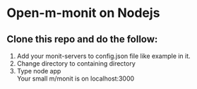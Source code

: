 Open-m-monit on Nodejs
======================
Clone this repo and do the follow:
----------------------------------
1. Add your monit-servers to config.json file like example in it.<br>
2. Change directory to containing directory<br>
3. Type node app<br>
Your small m/monit is on localhost:3000